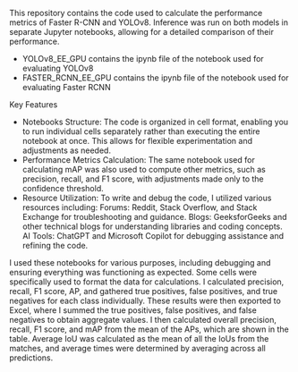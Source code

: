 This repository contains the code used to calculate the performance metrics of Faster R-CNN and YOLOv8. Inference was run on both models in separate Jupyter notebooks, allowing for a detailed comparison of their performance.

- YOLOv8_EE_GPU contains the ipynb file of the notebook used for evaluating YOLOv8
- FASTER_RCNN_EE_GPU contains the ipynb file of the notebook used for evaluating Faster RCNN

Key Features

- Notebooks Structure: The code is organized in cell format, enabling you to run individual cells separately rather than executing the entire notebook at once. This allows for flexible experimentation and adjustments as needed.
- Performance Metrics Calculation: The same notebook used for calculating mAP was also used to compute other metrics, such as precision, recall, and F1 score, with adjustments made only to the confidence threshold.
- Resource Utilization: To write and debug the code, I utilized various resources including: Forums: Reddit, Stack Overflow, and Stack Exchange for troubleshooting and guidance. Blogs: GeeksforGeeks and other technical blogs for understanding libraries and coding concepts. AI Tools: ChatGPT and Microsoft Copilot for debugging assistance and refining the code.

I used these notebooks for various purposes, including debugging and ensuring everything was functioning as expected. Some cells were specifically used to format the data for calculations. I calculated precision, recall, F1 score, AP, and gathered true positives, false positives, and true negatives for each class individually. These results were then exported to Excel, where I summed the true positives, false positives, and false negatives to obtain aggregate values. I then calculated overall precision, recall, F1 score, and mAP from the mean of the APs, which are shown in the table. Average IoU was calculated as the mean of all the IoUs from the matches, and average times were determined by averaging across all predictions.
